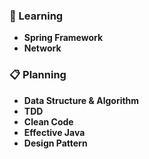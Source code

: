 ### 📖 Learning
* **Spring Framework**
* **Network**

### 📋 Planning
* **Data Structure & Algorithm**
* **TDD**
* **Clean Code**
* **Effective Java**
* **Design Pattern**
